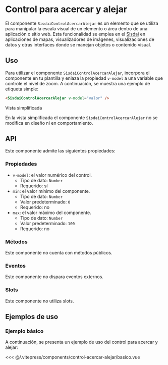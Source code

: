 <script setup>
import EjemploBasico from "../../.vitepress/components/control-acercar-alejar/basico.vue";
</script>

# Control para acercar y alejar

El componente `SisdaiControlAcercarAlejar` es un elemento que se utiliza para manipular la escala visual de un elemento o área dentro de una aplicación o sitio web. Esta funcionalidad se emplea en el [Sisdai](https://sisdai.conahcyt.mx/) en aplicaciones de mapas, visualizadores de imágenes, visualizaciones de datos y otras interfaces donde se manejan objetos o contenido visual.

<section id="uso">

## Uso

Para utilizar el componente `SisdaiControlAcercarAlejar`, incorpora el componente en tu plantilla y enlaza la propiedad `v-model` a una variable que controle el nivel de zoom. A continuación, se muestra una ejemplo de etiqueta simple:

```html
<SisdaiControlAcercarAlejar v-model="valor" />
```

Vista simplificada

En la vista simplificada el componente `SisdaiControlAcercarAlejar` no se modifica en diseño ni en comportamiento.

</section>

<section id="api">

## API

Este componente admite las siguientes propiedades:

### Propiedades

- `v-model`: el valor numérico del control.
  - Tipo de dato: `Number`
  - Requerido: sí
- `min`: el valor mínimo del componente.
  - Tipo de dato: `Number`
  - Valor predeterminado: `0`
  - Requerido: no
- `max`: el valor máximo del componente.
  - Tipo de dato: `Number`
  - Valor predeterminado: `100`
  - Requerido: no

### Métodos

Este componente no cuenta con métodos públicos.

### Eventos

Este componente no dispara eventos externos.

### Slots

Este componente no utiliza slots.

</section>

<section id="ejemplos">

## Ejemplos de uso

### Ejemplo básico

A continuación, se presenta un ejemplo de uso del control para acercar y alejar:

<!-- <utils-ejemplo-doc ruta="control-acercar-alejar/basico.vue"/> -->
<EjemploBasico />
<<< @/.vitepress/components/control-acercar-alejar/basico.vue

</section>
